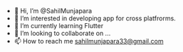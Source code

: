 - 👋 Hi, I’m @SahilMunjapara
- 👀 I’m interested in developing app for cross platfrorms.
- 🌱 I’m currently learning Flutter
- 💞️ I’m looking to collaborate on ...
- 📫 How to reach me sahilmunjapara33@gmail.com

<!---
SahilMunjapara/SahilMunjapara is a ✨ special ✨ repository because its `README.md` (this file) appears on your GitHub profile.
You can click the Preview link to take a look at your changes.
--->
